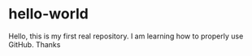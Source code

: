 # hello-world


Hello, this is my first real repository. I am learning how to properly use GitHub. Thanks
